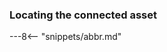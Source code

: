 <!-- SPDX-License-Identifier: CC-BY-4.0 -->
<!-- Copyright Contributors to the ODPi Egeria project. -->

### Locating the connected asset




---8<-- "snippets/abbr.md"